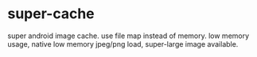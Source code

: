 super-cache
===========

super android image cache. use file map instead of memory. low memory usage, native low memory jpeg/png load, super-large image available.
